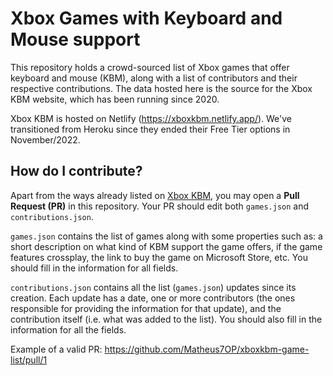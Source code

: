 # Xbox Games with Keyboard and Mouse support

This repository holds a crowd-sourced list of Xbox games that offer keyboard and mouse (KBM), along with a list of contributors and their respective contributions. The data hosted here is the source for the Xbox KBM website, which has been running since 2020. 

Xbox KBM is hosted on Netlify (https://xboxkbm.netlify.app/). We've transitioned from Heroku since they ended their Free Tier options in November/2022.

## How do I contribute?

Apart from the ways already listed on [Xbox KBM](https://xboxkbm.netlify.app/), you may open a **Pull Request (PR)** in this repository. Your PR should edit both `games.json` and `contributions.json`.  

`games.json` contains the list of games along with some properties such as: a short description on what kind of KBM support the game offers, if the game features crossplay, the link to buy the game on Microsoft Store, etc. You should fill in the information for all fields.

`contributions.json` contains all the list (`games.json`) updates since its creation. Each update has a date, one or more contributors (the ones responsible for providing the information for that update), and the contribution itself (i.e. what was added to the list). You should also fill in the information for all the fields.

Example of a valid PR: https://github.com/Matheus7OP/xboxkbm-game-list/pull/1
